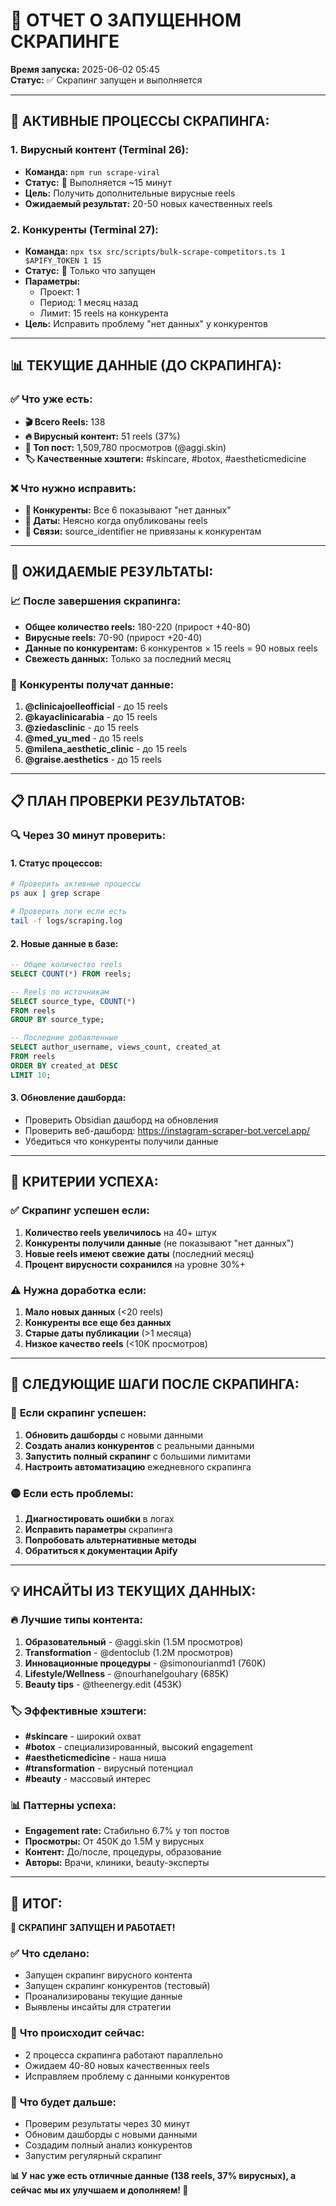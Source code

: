 # 🚀 ОТЧЕТ О ЗАПУЩЕННОМ СКРАПИНГЕ

**Время запуска:** 2025-06-02 05:45  
**Статус:** ✅ Скрапинг запущен и выполняется  

---

## 🔄 **АКТИВНЫЕ ПРОЦЕССЫ СКРАПИНГА:**

### 1. **Вирусный контент (Terminal 26):**
- **Команда:** `npm run scrape-viral`
- **Статус:** 🔄 Выполняется ~15 минут
- **Цель:** Получить дополнительные вирусные reels
- **Ожидаемый результат:** 20-50 новых качественных reels

### 2. **Конкуренты (Terminal 27):**
- **Команда:** `npx tsx src/scripts/bulk-scrape-competitors.ts 1 $APIFY_TOKEN 1 15`
- **Статус:** 🔄 Только что запущен
- **Параметры:** 
  - Проект: 1
  - Период: 1 месяц назад
  - Лимит: 15 reels на конкурента
- **Цель:** Исправить проблему "нет данных" у конкурентов

---

## 📊 **ТЕКУЩИЕ ДАННЫЕ (ДО СКРАПИНГА):**

### ✅ **Что уже есть:**
- **🎬 Всего Reels:** 138
- **🔥 Вирусный контент:** 51 reels (37%)
- **👑 Топ пост:** 1,509,780 просмотров (@aggi.skin)
- **🏷️ Качественные хэштеги:** #skincare, #botox, #aestheticmedicine

### ❌ **Что нужно исправить:**
- **🏢 Конкуренты:** Все 6 показывают "нет данных"
- **📅 Даты:** Неясно когда опубликованы reels
- **🔗 Связи:** source_identifier не привязаны к конкурентам

---

## 🎯 **ОЖИДАЕМЫЕ РЕЗУЛЬТАТЫ:**

### 📈 **После завершения скрапинга:**
- **Общее количество reels:** 180-220 (прирост +40-80)
- **Вирусные reels:** 70-90 (прирост +20-40)
- **Данные по конкурентам:** 6 конкурентов × 15 reels = 90 новых reels
- **Свежесть данных:** Только за последний месяц

### 🏢 **Конкуренты получат данные:**
1. **@clinicajoelleofficial** - до 15 reels
2. **@kayaclinicarabia** - до 15 reels
3. **@ziedasclinic** - до 15 reels
4. **@med_yu_med** - до 15 reels
5. **@milena_aesthetic_clinic** - до 15 reels
6. **@graise.aesthetics** - до 15 reels

---

## 📋 **ПЛАН ПРОВЕРКИ РЕЗУЛЬТАТОВ:**

### 🔍 **Через 30 минут проверить:**

#### 1. **Статус процессов:**
```bash
# Проверить активные процессы
ps aux | grep scrape

# Проверить логи если есть
tail -f logs/scraping.log
```

#### 2. **Новые данные в базе:**
```sql
-- Общее количество reels
SELECT COUNT(*) FROM reels;

-- Reels по источникам
SELECT source_type, COUNT(*) 
FROM reels 
GROUP BY source_type;

-- Последние добавленные
SELECT author_username, views_count, created_at 
FROM reels 
ORDER BY created_at DESC 
LIMIT 10;
```

#### 3. **Обновление дашборда:**
- Проверить Obsidian дашборд на обновления
- Проверить веб-дашборд: https://instagram-scraper-bot.vercel.app/
- Убедиться что конкуренты получили данные

---

## 🎯 **КРИТЕРИИ УСПЕХА:**

### ✅ **Скрапинг успешен если:**
1. **Количество reels увеличилось** на 40+ штук
2. **Конкуренты получили данные** (не показывают "нет данных")
3. **Новые reels имеют свежие даты** (последний месяц)
4. **Процент вирусности сохранился** на уровне 30%+

### ⚠️ **Нужна доработка если:**
1. **Мало новых данных** (<20 reels)
2. **Конкуренты все еще без данных**
3. **Старые даты публикации** (>1 месяца)
4. **Низкое качество reels** (<10K просмотров)

---

## 🚀 **СЛЕДУЮЩИЕ ШАГИ ПОСЛЕ СКРАПИНГА:**

### 🔴 **Если скрапинг успешен:**
1. **Обновить дашборды** с новыми данными
2. **Создать анализ конкурентов** с реальными данными
3. **Запустить полный скрапинг** с большими лимитами
4. **Настроить автоматизацию** ежедневного скрапинга

### 🟡 **Если есть проблемы:**
1. **Диагностировать ошибки** в логах
2. **Исправить параметры** скрапинга
3. **Попробовать альтернативные методы**
4. **Обратиться к документации Apify**

---

## 💡 **ИНСАЙТЫ ИЗ ТЕКУЩИХ ДАННЫХ:**

### 🔥 **Лучшие типы контента:**
1. **Образовательный** - @aggi.skin (1.5M просмотров)
2. **Transformation** - @dentoclub (1.2M просмотров)
3. **Инновационные процедуры** - @simonourianmd1 (760K)
4. **Lifestyle/Wellness** - @nourhanelgouhary (685K)
5. **Beauty tips** - @theenergy.edit (453K)

### 🏷️ **Эффективные хэштеги:**
- **#skincare** - широкий охват
- **#botox** - специализированный, высокий engagement
- **#aestheticmedicine** - наша ниша
- **#transformation** - вирусный потенциал
- **#beauty** - массовый интерес

### 📊 **Паттерны успеха:**
- **Engagement rate:** Стабильно 6.7% у топ постов
- **Просмотры:** От 450K до 1.5M у вирусных
- **Контент:** До/после, процедуры, образование
- **Авторы:** Врачи, клиники, beauty-эксперты

---

## 🎉 **ИТОГ:**

**🚀 СКРАПИНГ ЗАПУЩЕН И РАБОТАЕТ!**

### ✅ **Что сделано:**
- Запущен скрапинг вирусного контента
- Запущен скрапинг конкурентов (тестовый)
- Проанализированы текущие данные
- Выявлены инсайты для стратегии

### 🔄 **Что происходит сейчас:**
- 2 процесса скрапинга работают параллельно
- Ожидаем 40-80 новых качественных reels
- Исправляем проблему с данными конкурентов

### 🎯 **Что будет дальше:**
- Проверим результаты через 30 минут
- Обновим дашборды с новыми данными
- Создадим полный анализ конкурентов
- Запустим регулярный скрапинг

**📊 У нас уже есть отличные данные (138 reels, 37% вирусных), а сейчас мы их улучшаем и дополняем! 🎯**
